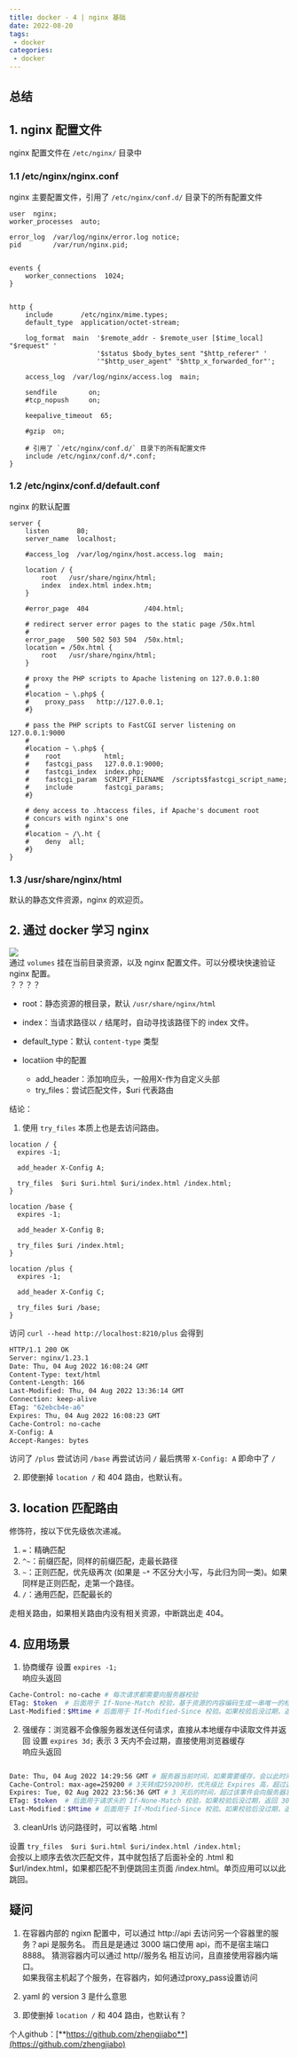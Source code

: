 ```yaml
---
title: docker - 4 | nginx 基础
date: 2022-08-20
tags:
 - docker
categories: 
 - docker
---
```


## 总结




## 1. nginx 配置文件
nginx 配置文件在 `/etc/nginx/` 目录中

### 1.1 /etc/nginx/nginx.conf
nginx 主要配置文件，引用了 `/etc/nginx/conf.d/` 目录下的所有配置文件
```nginx
user  nginx;
worker_processes  auto;

error_log  /var/log/nginx/error.log notice;
pid        /var/run/nginx.pid;


events {
    worker_connections  1024;
}


http {
    include       /etc/nginx/mime.types;
    default_type  application/octet-stream;

    log_format  main  '$remote_addr - $remote_user [$time_local] "$request" '
                      '$status $body_bytes_sent "$http_referer" '
                      '"$http_user_agent" "$http_x_forwarded_for"';

    access_log  /var/log/nginx/access.log  main;

    sendfile        on;
    #tcp_nopush     on;

    keepalive_timeout  65;

    #gzip  on;

    # 引用了 `/etc/nginx/conf.d/` 目录下的所有配置文件
    include /etc/nginx/conf.d/*.conf;
}
```


### 1.2 /etc/nginx/conf.d/default.conf
nginx 的默认配置
```nginx
server {
    listen       80;
    server_name  localhost;

    #access_log  /var/log/nginx/host.access.log  main;

    location / {
        root   /usr/share/nginx/html;
        index  index.html index.htm;
    }

    #error_page  404              /404.html;

    # redirect server error pages to the static page /50x.html
    #
    error_page   500 502 503 504  /50x.html;
    location = /50x.html {
        root   /usr/share/nginx/html;
    }

    # proxy the PHP scripts to Apache listening on 127.0.0.1:80
    #
    #location ~ \.php$ {
    #    proxy_pass   http://127.0.0.1;
    #}

    # pass the PHP scripts to FastCGI server listening on 127.0.0.1:9000
    #
    #location ~ \.php$ {
    #    root           html;
    #    fastcgi_pass   127.0.0.1:9000;
    #    fastcgi_index  index.php;
    #    fastcgi_param  SCRIPT_FILENAME  /scripts$fastcgi_script_name;
    #    include        fastcgi_params;
    #}

    # deny access to .htaccess files, if Apache's document root
    # concurs with nginx's one
    #
    #location ~ /\.ht {
    #    deny  all;
    #}
}
```


### 1.3 /usr/share/nginx/html
默认的静态文件资源，nginx 的欢迎页。



## 2. 通过 docker 学习 nginx
![](./220802/1.png)      
通过 `volumes` 挂在当前目录资源，以及 nginx 配置文件。可以分模块快速验证 nginx 配置。      
？？？？

- root：静态资源的根目录，默认 `/usr/share/nginx/html`
- index：当请求路径以 `/` 结尾时，自动寻找该路径下的 index 文件。
- default_type：默认 `content-type` 类型

- locatiion 中的配置
  - add_header：添加响应头，一般用X-作为自定义头部 
  - try_files：尝试匹配文件，$uri 代表路由


结论：
1. 使用 `try_files` 本质上也是去访问路由。      
```nginx
location / {
  expires -1;

  add_header X-Config A;

  try_files  $uri $uri.html $uri/index.html /index.html;
}

location /base {
  expires -1;

  add_header X-Config B;

  try_files $uri /index.html;
}
  
location /plus {
  expires -1;

  add_header X-Config C;

  try_files $uri /base;
}
```
访问 `curl --head http://localhost:8210/plus` 会得到

```bash
HTTP/1.1 200 OK
Server: nginx/1.23.1
Date: Thu, 04 Aug 2022 16:08:24 GMT
Content-Type: text/html
Content-Length: 166
Last-Modified: Thu, 04 Aug 2022 13:36:14 GMT
Connection: keep-alive
ETag: "62ebcb4e-a6"
Expires: Thu, 04 Aug 2022 16:08:23 GMT
Cache-Control: no-cache
X-Config: A
Accept-Ranges: bytes
```
访问了 `/plus` 尝试访问 `/base` 再尝试访问 `/` 最后携带 `X-Config: A` 即命中了 `/`

2. 即使删掉 `location /` 和 404 路由，也默认有。



## 3. location 匹配路由
修饰符，按以下优先级依次递减。
1. `=`：精确匹配
2. `^~`：前缀匹配，同样的前缀匹配，走最长路径
3. `~`：正则匹配，优先级再次 (如果是 `~*` 不区分大小写，与此归为同一类)。如果同样是正则匹配，走第一个路径。
4. `/`：通用匹配，匹配最长的

走相关路由，如果相关路由内没有相关资源，中断跳出走 404。     




## 4. 应用场景
1. 协商缓存
设置 `expires -1;`        
响应头返回 
```bash
Cache-Control: no-cache # 每次请求都需要向服务器校验
ETag: $token  # 后面用于 If-None-Match 校验，基于资源的内容编码生成一串唯一的标识字符串，只要内容不同，就会生成不同的 ETag。
Last-Modified：$Mtime # 后面用于 If-Modified-Since 校验。如果校验后没过期，返回 304，并重新设置超时时间。
```

2. 强缓存：浏览器不会像服务器发送任何请求，直接从本地缓存中读取文件并返回
设置 `expires 3d;` 表示 3 天内不会过期，直接使用浏览器缓存            
响应头返回
```bash

Date: Thu, 04 Aug 2022 14:29:56 GMT # 服务器当前时间，如果需要缓存，会以此时间添加缓存时间，放在Expires 里。
Cache-Control: max-age=259200 # 3天转成259200秒，优先级比 Expires 高，超过这个时间会向服务器发起请求。
Expires: Tue, 02 Aug 2022 23:56:36 GMT # 3 天后的时间，超过该事件会向服务器发起请求
ETag: $token  # 后面用于请求头的 If-None-Match 校验，如果校验后没过期，返回 304，并重新设置超时时间。优先级高于 Last-Modified。
Last-Modified：$Mtime # 后面用于 If-Modified-Since 校验。如果校验后没过期，返回 304，并重新设置超时时间。

```


3. cleanUrls 访问路径时，可以省略 .html

设置 `try_files  $uri $uri.html $uri/index.html /index.html;`       
会按以上顺序去依次匹配文件，其中就包括了后面补全的 .html 和 $url/index.html，如果都匹配不到便跳回主页面 /index.html。单页应用可以以此跳回。          
   





## 疑问
1. 在容器内部的 ngixn 配置中，可以通过 http://api 去访问另一个容器里的服务？api 是服务名。 而且是是通过 3000 端口使用 api，而不是宿主端口 8888。
猜测容器内可以通过 http//服务名 相互访问，且直接使用容器内端口。     
如果我宿主机起了个服务，在容器内，如何通过proxy_pass设置访问

2. yaml 的 version 3  是什么意思
3. 即使删掉 `location /` 和 404 路由，也默认有？


个人github：[**https://github.com/zhengjiabo**](https://github.com/zhengjiabo) 